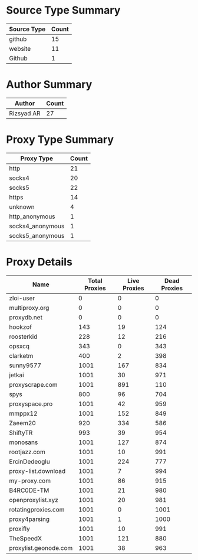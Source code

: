# Source Type Summary

| Source Type | Count |
|-------------|-------|
| github | 15 |
| website | 11 |
| Github | 1 |


# Author Summary

| Author | Count |
|--------|-------|
| Rizsyad AR | 27 |


# Proxy Type Summary

| Proxy Type | Count |
|------------|-------|
| http | 21 |
| socks4 | 20 |
| socks5 | 22 |
| https | 14 |
| unknown | 4 |
| http_anonymous | 1 |
| socks4_anonymous | 1 |
| socks5_anonymous | 1 |


# Proxy Details

| Name | Total Proxies | Live Proxies | Dead Proxies |
|------|---------------|--------------|---------------|
| zloi-user | 0 | 0 | 0 |
| multiproxy.org | 0 | 0 | 0 |
| proxydb.net | 0 | 0 | 0 |
| hookzof | 143 | 19 | 124 |
| roosterkid | 228 | 12 | 216 |
| opsxcq | 343 | 0 | 343 |
| clarketm | 400 | 2 | 398 |
| sunny9577 | 1001 | 167 | 834 |
| jetkai | 1001 | 30 | 971 |
| proxyscrape.com | 1001 | 891 | 110 |
| spys | 800 | 96 | 704 |
| proxyspace.pro | 1001 | 42 | 959 |
| mmppx12 | 1001 | 152 | 849 |
| Zaeem20 | 920 | 334 | 586 |
| ShiftyTR | 993 | 39 | 954 |
| monosans | 1001 | 127 | 874 |
| rootjazz.com | 1001 | 10 | 991 |
| ErcinDedeoglu | 1001 | 224 | 777 |
| proxy-list.download | 1001 | 7 | 994 |
| my-proxy.com | 1001 | 86 | 915 |
| B4RC0DE-TM | 1001 | 21 | 980 |
| openproxylist.xyz | 1001 | 20 | 981 |
| rotatingproxies.com | 1001 | 0 | 1001 |
| proxy4parsing | 1001 | 1 | 1000 |
| proxifly | 1001 | 10 | 991 |
| TheSpeedX | 1001 | 121 | 880 |
| proxylist.geonode.com | 1001 | 38 | 963 |
